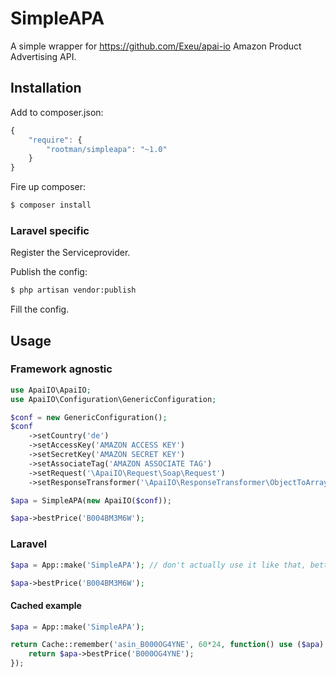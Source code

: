# SimpleAPA

A simple wrapper for https://github.com/Exeu/apai-io Amazon Product Advertising API.

## Installation

Add to composer.json:

```js
{
    "require": {
        "rootman/simpleapa": "~1.0"
    }
}
```

Fire up composer:

``` bash
$ composer install
```

### Laravel specific

Register the Serviceprovider.

Publish the config:

``` bash
$ php artisan vendor:publish
```

Fill the config.

## Usage

### Framework agnostic

```php
use ApaiIO\ApaiIO;
use ApaiIO\Configuration\GenericConfiguration;

$conf = new GenericConfiguration();
$conf
    ->setCountry('de')
    ->setAccessKey('AMAZON ACCESS KEY')
    ->setSecretKey('AMAZON SECRET KEY')
    ->setAssociateTag('AMAZON ASSOCIATE TAG')
    ->setRequest('\ApaiIO\Request\Soap\Request')
    ->setResponseTransformer('\ApaiIO\ResponseTransformer\ObjectToArray');

$apa = SimpleAPA(new ApaiIO($conf));

$apa->bestPrice('B004BM3M6W');
```

### Laravel

```php
$apa = App::make('SimpleAPA'); // don't actually use it like that, better inject it

$apa->bestPrice('B004BM3M6W');
```

#### Cached example
```php
$apa = App::make('SimpleAPA');

return Cache::remember('asin_B000OG4YNE', 60*24, function() use ($apa) {
    return $apa->bestPrice('B000OG4YNE');
});
```
